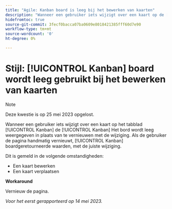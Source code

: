 ```yaml
---
title: "Agile: Kanban board is leeg bij het bewerken van kaarten"
description: "Wanneer een gebruiker iets wijzigt over een kaart op de [!UICONTROL Kanban] de [!UICONTROL Kanban] Het bord wordt leeg weergegeven in plaats van te vernieuwen met de wijziging. Als de gebruiker de pagina handmatig vernieuwt, [!UICONTROL Kanban] boardgeretourneerde gegevens, met de juiste wijziging."
hidefromtoc: true
source-git-commit: 3fecf0bacca07ba0609e8018421385fff60d7e90
workflow-type: tm+mt
source-wordcount: '0'
ht-degree: 0%

---
```



# Stijl: [!UICONTROL Kanban] board wordt leeg gebruikt bij het bewerken van kaarten

>[!NOTE]
>
>Deze kwestie is op 25 mei 2023 opgelost.

Wanneer een gebruiker iets wijzigt over een kaart op het tabblad [!UICONTROL Kanban] de [!UICONTROL Kanban] Het bord wordt leeg weergegeven in plaats van te vernieuwen met de wijziging. Als de gebruiker de pagina handmatig vernieuwt, [!UICONTROL Kanban] boardgeretourneerde waarden, met de juiste wijziging.

Dit is gemeld in de volgende omstandigheden:

* Een kaart bewerken
* Een kaart verplaatsen

**Workaround**

Vernieuw de pagina.

_Voor het eerst gerapporteerd op 14 mei 2023._


